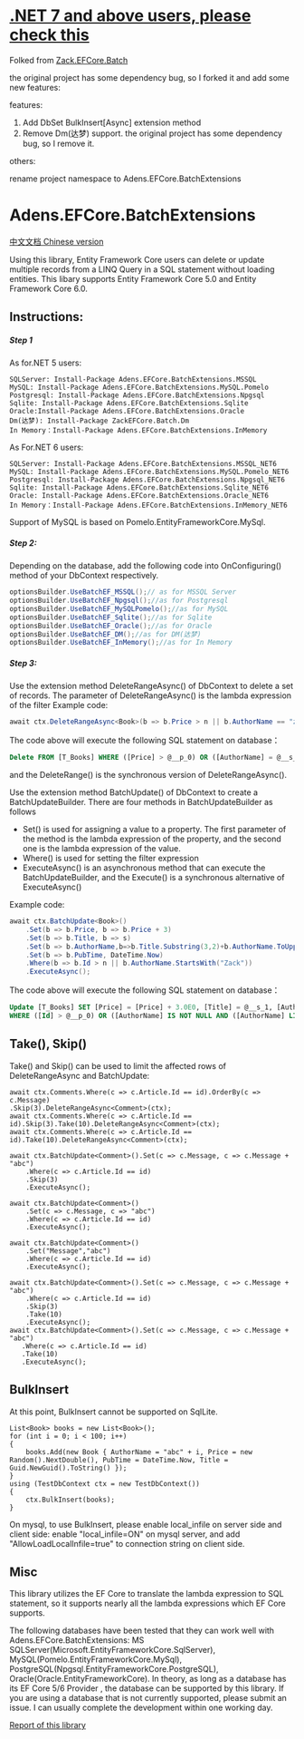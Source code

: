 # [.NET 7 and above users, please check this](https://github.com/adensW/Adens.EFCore.BatchExtensions/blob/main/README_NET7.md)  

Folked from [Zack.EFCore.Batch](https://github.com/yangzhongke/Zack.EFCore.Batch)

the original project has some dependency bug, so I forked it and add some new features:

features:

1. Add DbSet BulkInsert\[Async\] extension method
2. Remove Dm(达梦) support. the original project has some dependency bug, so I remove it.

others:

rename project namespace to Adens.EFCore.BatchExtensions

# Adens.EFCore.BatchExtensions
[中文文档 Chinese version](https://github.com/adensW/Adens.EFCore.BatchExtensions/blob/main/README_CN.md)  

 Using this library, Entity Framework Core users can delete or update multiple records from a LINQ Query in a SQL statement without loading entities.
 This libary supports Entity Framework Core 5.0 and Entity Framework Core 6.0.  

 ## Instructions:  
 
 ##### Step 1 
As for.NET 5 users:
```
SQLServer: Install-Package Adens.EFCore.BatchExtensions.MSSQL
MySQL: Install-Package Adens.EFCore.BatchExtensions.MySQL.Pomelo
Postgresql: Install-Package Adens.EFCore.BatchExtensions.Npgsql
Sqlite: Install-Package Adens.EFCore.BatchExtensions.Sqlite
Oracle:Install-Package Adens.EFCore.BatchExtensions.Oracle
Dm(达梦): Install-Package ZackEFCore.Batch.Dm
In Memory：Install-Package Adens.EFCore.BatchExtensions.InMemory
``` 
As For.NET 6 users:
```
SQLServer: Install-Package Adens.EFCore.BatchExtensions.MSSQL_NET6
MySQL: Install-Package Adens.EFCore.BatchExtensions.MySQL.Pomelo_NET6
Postgresql: Install-Package Adens.EFCore.BatchExtensions.Npgsql_NET6
Sqlite: Install-Package Adens.EFCore.BatchExtensions.Sqlite_NET6
Oracle: Install-Package Adens.EFCore.BatchExtensions.Oracle_NET6
In Memory：Install-Package Adens.EFCore.BatchExtensions.InMemory_NET6
```
Support of MySQL is based on Pomelo.EntityFrameworkCore.MySql.

 ##### Step 2:
 Depending on the database, add the following code into OnConfiguring() method of your DbContext respectively.
```csharp
optionsBuilder.UseBatchEF_MSSQL();// as for MSSQL Server
optionsBuilder.UseBatchEF_Npgsql();//as for Postgresql
optionsBuilder.UseBatchEF_MySQLPomelo();//as for MySQL
optionsBuilder.UseBatchEF_Sqlite();//as for Sqlite
optionsBuilder.UseBatchEF_Oracle();//as for Oracle
optionsBuilder.UseBatchEF_DM();//as for DM(达梦)
optionsBuilder.UseBatchEF_InMemory();//as for In Memory
```

##### Step 3:
Use the extension method DeleteRangeAsync() of DbContext to delete a set of records.
The parameter of DeleteRangeAsync() is the lambda expression of the filter
Example code:
```csharp
await ctx.DeleteRangeAsync<Book>(b => b.Price > n || b.AuthorName == "zack yang"); 
```

The code above will execute the following SQL statement on database：
```SQL
Delete FROM [T_Books] WHERE ([Price] > @__p_0) OR ([AuthorName] = @__s_1)
```

and the DeleteRange() is the synchronous version of DeleteRangeAsync().

Use the extension method BatchUpdate() of DbContext to create a BatchUpdateBuilder.
There are four methods in BatchUpdateBuilder as follows
* Set() is used for assigning a value to a property. The first parameter of the method is the lambda expression of the property, and the second one is the lambda expression of the value.
* Where() is used for setting the filter expression
* ExecuteAsync() is an asynchronous method that can execute the BatchUpdateBuilder, and the Execute() is a synchronous alternative of ExecuteAsync()

 Example code:
```csharp
await ctx.BatchUpdate<Book>()
    .Set(b => b.Price, b => b.Price + 3)
    .Set(b => b.Title, b => s)
    .Set(b => b.AuthorName,b=>b.Title.Substring(3,2)+b.AuthorName.ToUpper())
    .Set(b => b.PubTime, DateTime.Now)
    .Where(b => b.Id > n || b.AuthorName.StartsWith("Zack"))
    .ExecuteAsync();
```
The code above will execute the following SQL statement on database：
```SQL
Update [T_Books] SET [Price] = [Price] + 3.0E0, [Title] = @__s_1, [AuthorName] = COALESCE(SUBSTRING([Title], 3 + 1, 2), N'') + COALESCE(UPPER([AuthorName]), N''), [PubTime] = GETDATE()
WHERE ([Id] > @__p_0) OR ([AuthorName] IS NOT NULL AND ([AuthorName] LIKE N'Zack%'))
```

## Take(), Skip()
Take() and Skip() can be used to limit the affected rows of DeleteRangeAsync and BatchUpdate:
```CSharp
await ctx.Comments.Where(c => c.Article.Id == id).OrderBy(c => c.Message)
.Skip(3).DeleteRangeAsync<Comment>(ctx);
await ctx.Comments.Where(c => c.Article.Id == id).Skip(3).Take(10).DeleteRangeAsync<Comment>(ctx);
await ctx.Comments.Where(c => c.Article.Id == id).Take(10).DeleteRangeAsync<Comment>(ctx);

await ctx.BatchUpdate<Comment>().Set(c => c.Message, c => c.Message + "abc")
	.Where(c => c.Article.Id == id)
	.Skip(3)
	.ExecuteAsync();

await ctx.BatchUpdate<Comment>()
	.Set(c => c.Message, c => "abc")
	.Where(c => c.Article.Id == id)
	.ExecuteAsync();
	
await ctx.BatchUpdate<Comment>()
	.Set("Message","abc")
	.Where(c => c.Article.Id == id)
	.ExecuteAsync();

await ctx.BatchUpdate<Comment>().Set(c => c.Message, c => c.Message + "abc")
	.Where(c => c.Article.Id == id)
	.Skip(3)
	.Take(10)
	.ExecuteAsync();
await ctx.BatchUpdate<Comment>().Set(c => c.Message, c => c.Message + "abc")
   .Where(c => c.Article.Id == id)
   .Take(10)
   .ExecuteAsync();
```

## BulkInsert

At this point, BulkInsert cannot be supported on SqlLite.
```
List<Book> books = new List<Book>();
for (int i = 0; i < 100; i++)
{
	books.Add(new Book { AuthorName = "abc" + i, Price = new Random().NextDouble(), PubTime = DateTime.Now, Title = Guid.NewGuid().ToString() });
}
using (TestDbContext ctx = new TestDbContext())
{
	ctx.BulkInsert(books);
}
```
On mysql, to use BulkInsert, please enable local_infile on server side and client side: enable "local_infile=ON" on mysql server, and add "AllowLoadLocalInfile=true" to connection string on client side.


## Misc
This library utilizes the EF Core to translate the lambda expression to SQL statement, so it supports nearly all the lambda expressions which EF Core supports.

The following databases have been tested that they can work well with Adens.EFCore.BatchExtensions: MS SQLServer(Microsoft.EntityFrameworkCore.SqlServer), MySQL(Pomelo.EntityFrameworkCore.MySql), PostgreSQL(Npgsql.EntityFrameworkCore.PostgreSQL), Oracle(Oracle.EntityFrameworkCore). 
In theory, as long as a database has its EF Core 5/6 Provider , the database can be supported by this library. If you are using a database that is not currently supported, please submit an issue. I can usually complete the development within one working day.

[Report of this library](https://www.reddit.com/r/dotnetcore/comments/k1esra/how_to_batch_delete_or_update_in_entity_framework/)  
